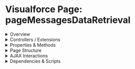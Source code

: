 # Visualforce Page: pageMessagesDataRetrieval

<details>
<summary>Overview</summary>

## Visualforce Page Overview: pageMessagesDataRetrieval

The Visualforce page 'pageMessagesDataRetrieval' displays account information and messages to the user. It utilizes a custom controller to retrieve account data and includes a section to show page messages.

### Purpose of the Page
The main business function of this page is to provide users with a view of account data alongside relevant messages, allowing for efficient account management and communication of important information.



### Metadata
- **API Version**: 54
- **Label**: Page Messages Data Retrieval

</details>

<details>
<summary>Controllers / Extensions</summary>

## Key Controllers / Extensions Used
- **Standard Controller**: None
- **Custom Controller**: PageMessagesDataRetrievalController
- **Extensions**: 
  None

</details>

<details>
<summary>Properties & Methods</summary>

## Properties
No public properties found in associated Apex controllers/extensions.

## Methods
| Name | Return Type | Parameters | Visibility | Modifiers | Description |
| ------ | ------------- | ------------ | ------------ | ----------- | ------------- |
| `getAccounts` | `void` | `()` | `public` | `None` |  |
| `getAccounts` | `void` | `()` | `public` | `None` |  |

</details>

<details>
<summary>Page Structure</summary>

### Forms
- Contains 1 `apex:form` component(s)

### Inputs
- No input bindings (`apex:inputField`, `apex:inputText`, etc.) detected

### Buttons
- No button actions (`apex:commandButton`, `apex:button`, `apex:commandLink`) detected

</details>

<details>
<summary>AJAX Interactions</summary>

- No `apex:actionSupport` components detected

- No `apex:outputPanel` components with an ID detected

</details>

<details>
<summary>Dependencies & Scripts</summary>

### Objects
- No SObject dependencies detected

### Fields
- No field dependencies detected

### Custom Components
- No custom components detected

### Scripts
- No script tags detected

</details>